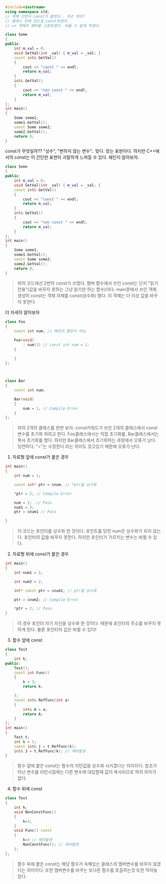 ```cpp
#include<iostream>
using namespace std;
// 객체 선언시 const가 붙었다.. 무슨 의미?
// 클래스 안에 있는걸 const하겠다.
// => 객체의 멤버를 고정하겠다. 바꿀 수 없게 막겠다.

class Some
{
public:
	int m_val = 0;
	void SetVal(int _val) { m_val = _val; }
	const int& GetVal()  
	{
		cout << "const " << endl;
		return m_val; 
	}
	int& GetVal()
	{
		cout << "non const " << endl;
		return m_val;
	}
};
int main()
{
	Some some1;
	some1.GetVal();
	const Some some2;
	some2.GetVal();
	return 0;
}

```
const가 무엇일까??
"상수", "변하지 않는 변수"..
맞다. 맞는 표현이다.
하지만 C++에서의 const는 이 간단한 표현이 괴랄하게 느껴질 수 있다.
왜인지 알아보자.
```cpp
class Some
{
public:
	int m_val = 0;
	void SetVal(int _val) { m_val = _val; }
	const int& GetVal()  
	{
		cout << "const " << endl;
		return m_val; 
	}
	int& GetVal()
	{
		cout << "non const " << endl;
		return m_val;
	}
};
int main()
{
	Some some1;
	some1.GetVal();
	const Some some2;
	some2.GetVal();
	return 0;
}
```
>위의 코드에선 2번의 const가 쓰였다.
>멤버 함수에서 쓰인 const는 단지 "읽기 전용"(값을 바꾸지 못하는 그냥 읽기만 하는 함수)이다.
>main문에서 쓰인 객체 생성의 const는 객체 자체를 const(상수화) 했다. 이 객체는 더 이상 값을 바꾸지 못한다.

더 자세히 알아보자

```cpp
class Foo
{
	const int num; // 메모리 할당이 아님

	Foo(void)
		: num(1) // const int num = 1;
	{

	}
};

 

class Bar
{
	const int num;

	Bar(void)
	{
		num = 1; // Compile Error
	}
};

```
>위의 2개의 클래스를 한번 보자.
>const키워드가 쓰인 2개의 클래스에서 const변수를 초기화 하려고 한다.
>Foo클래스에서는 직접 초기화를,
>Bar클래스에서는 복사 초기화를 했다.
>하지만 Bar클래스에서 초기화하는 과정에서 오류가 났다.
>당연하다.
>"="는 수정한다 라는 의미도 갖고있기 때문에 오류가 난다.

1. 자료형 앞에 const가 붙은 경우
```cpp
int main()
{
	int num = 1;

	const int* ptr = &num; // *ptr을 상수화

	*ptr = 2; // Compile Error

	num = 2;  // Pass
	num1 = 3;
	ptr = &num1 // Pass

}
```
>이 코드는 포인터를 상수화 한 것이다.
>포인트를 당한 num은 상수화가 되지 않는다.
>포인터의 값을 바꾸지 못한다.
>하지만 포인터가 가르키는 변수는 바뀔 수 있다.
2. 자료형 뒤에 const가 붙은 경우
```cpp
int main()
{
	int num1 = 1;

	int num2 = 2;

	int* const ptr = &num1; // ptr을 상수화

	ptr = &num2; // Compile Error

	*ptr = 2; // Pass
}
```
>이 경우 포인터 자기 자신을 상수화 한 것이다.
>때문에 포인터의 주소를 바꾸지 못하게 된다.
>물론 포인터의 값은 바뀔 수 있다!
3. 함수 앞에 const
```cpp
class Test
{
	int k;
public:
	Test();
	const int Func()
	{
		k = 3;
		return k;

	};
	const int& RefFunc(int a)
	{
		int& A = a;
		return A;
	}
};
int main()
{
	Test t;
	int k = 1;
	const int& j = t.RefFunc(k);
	int& J = t.RefFunc(k); // 에러발생
}
```
>함수 앞에 붙은 const는 함수의 리턴값을 상수화 시키겠다는 의미이다. 
>참조가 아닌 변수를 리턴시킬때는 다른 변수에 대입할때 값이 복사되므로 딱히 의미가 없다.

4. 함수 뒤에 const
```cpp
class Test
{
	int k;
    void NonConstFunc()
    {
    	k=3;
    }
	void Func() const
	{
		k=3 // 에러발생
        NonConstFunc(); // 에러발생
	};
};
```
>함수 뒤에 붙은 const는 해당 함수가 속해있는 클래스의 멤버변수를 바꾸지 않겠다는 의미이다. 
>또한 멤버변수를 바꾸는 또다른 함수를 호출하는것 또한 막아놓았다.

